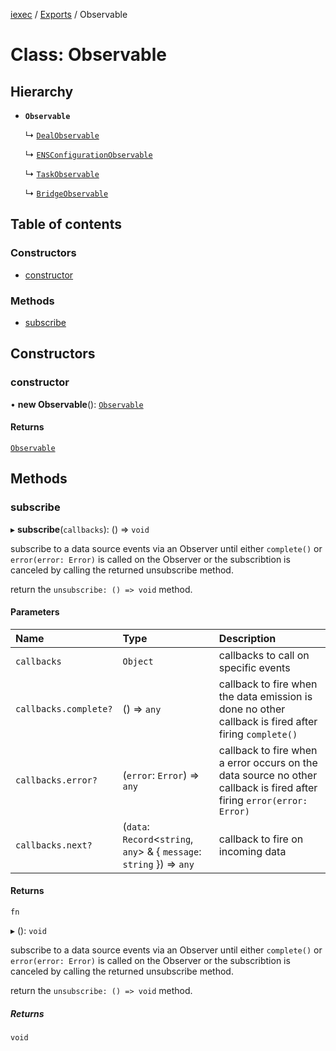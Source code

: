 [iexec](../README.md) / [Exports](../modules.md) / Observable

# Class: Observable

## Hierarchy

- **`Observable`**

  ↳ [`DealObservable`](internal_.DealObservable.md)

  ↳ [`ENSConfigurationObservable`](internal_.ENSConfigurationObservable.md)

  ↳ [`TaskObservable`](internal_.TaskObservable.md)

  ↳ [`BridgeObservable`](internal_.BridgeObservable.md)

## Table of contents

### Constructors

- [constructor](Observable.md#constructor)

### Methods

- [subscribe](Observable.md#subscribe)

## Constructors

### constructor

• **new Observable**(): [`Observable`](Observable.md)

#### Returns

[`Observable`](Observable.md)

## Methods

### subscribe

▸ **subscribe**(`callbacks`): () => `void`

subscribe to a data source events via an Observer until either `complete()` or `error(error: Error)` is called on the Observer or the subscribtion is canceled by calling the returned unsubscribe method.

return the `unsubscribe: () => void` method.

#### Parameters

| Name | Type | Description |
| :------ | :------ | :------ |
| `callbacks` | `Object` | callbacks to call on specific events |
| `callbacks.complete?` | () => `any` | callback to fire when the data emission is done no other callback is fired after firing `complete()` |
| `callbacks.error?` | (`error`: `Error`) => `any` | callback to fire when a error occurs on the data source no other callback is fired after firing `error(error: Error)` |
| `callbacks.next?` | (`data`: `Record`<`string`, `any`\> & { `message`: `string`  }) => `any` | callback to fire on incoming data |

#### Returns

`fn`

▸ (): `void`

subscribe to a data source events via an Observer until either `complete()` or `error(error: Error)` is called on the Observer or the subscribtion is canceled by calling the returned unsubscribe method.

return the `unsubscribe: () => void` method.

##### Returns

`void`

